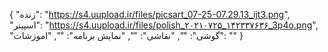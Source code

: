 {
  "زنده": "https://s4.uupload.ir/files/picsart_07-25-07.29.13_ijt3.png",
  "اسپینر": "https://s4.uupload.ir/files/polish_۲۰۲۱۰۷۲۵_۱۴۲۳۳۷۶۳۶_3p4o.png",
  "گوشی": "",
  "نقاشی": "",
  "نمایش برنامه": "",
  "اموزشات": ""
}
